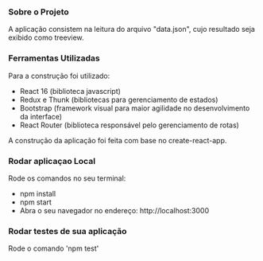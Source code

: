 ### Sobre o Projeto
A aplicação consistem na leitura do arquivo "data.json", cujo resultado seja exibido como treeview.

### Ferramentas Utilizadas
Para a construção foi utilizado:

* React 16 (biblioteca javascript)
* Redux e Thunk (bibliotecas para gerenciamento de estados)
* Bootstrap (framework visual para maior agilidade no desenvolvimento da interface)
* React Router (biblioteca responsável pelo gerenciamento de rotas)

A construção da aplicação foi feita com base no create-react-app.

### Rodar aplicaçao Local
Rode os comandos no seu terminal: 
- npm install
- npm start  
- Abra o seu navegador no endereço:  http://localhost:3000 

### Rodar testes de sua aplicação
Rode o comando 'npm test'
